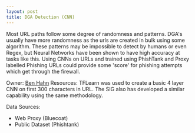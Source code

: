 ```yaml
---
layout: post
title: DGA Detection (CNN)
---
```


Most URL paths follow some degree of randomness and patterns. DGA's usually have more randomness as the urls are created in bulk using some algorithm. These patterns may be impossible to detect by humans or even Regex, but Neural Networks have been shown to have high accuracy at tasks like this. Using CNNs on URLs and trained using PhishTank and Proxy labelled Phishing URLs could provide some 'score' for phishing attempts which get through the firewall.

Owner: [Ben Hahn](https://github.boozallencsn.com/hahn-benjamin)
Resources: TFLearn was used to create a basic 4 layer CNN on first 300 characters in URL. The SIG also has developed a similar capability using the same methodology.

Data Sources: 
* Web Proxy (Bluecoat)
* Public Dataset (Phishtank)
